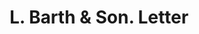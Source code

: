 ---
doi: 10.7916/D8PG33SR
date_other: '1920'
date_other_textual: '1920'
form: correspondence
genre:
- Letters (correspondence)
name:
- L. Barth & Son
object_in_context_url: https://biggert.cul.columbia.edu/items/view/ave_biggert_01045
subject_hierarchical_geographic:
- New York, New York, United States
subject_name:
- L. Barth & Son
title: L. Barth & Son. Letter
sort_title: L. Barth & Son. Letter
call_number: ave_biggert_01045
coordinates:
- 40.71277777777778,-74.00583333333333
pid: ave_biggert_01045
identifiers: ave_biggert_01045
thumbnail: https://derivativo-3.library.columbia.edu/iiif/2/ldpd:344468/full/!256,256/0/native.jpg
permalink: "/biggert/ave_biggert_01045/"
layout: iiif-image-page
---